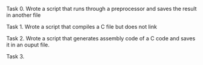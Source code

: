 Task 0. Wrote a script that runs through a preprocessor and saves the result in another file

Task 1. Wrote a script that compiles a C file but does not link

Task 2. Wrote a script that generates assembly code of a C code and saves it in an ouput file.

Task 3. 
